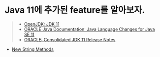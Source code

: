 # Java 11에 추가된 feature를 알아보자. 
> - [OpenJDK: JDK 11](https://openjdk.java.net/projects/jdk/11/)
> - [ORACLE Java Documentation: Java Language Changes for Java SE 11](https://docs.oracle.com/en/java/javase/16/language/java-language-changes.html#GUID-8693D1DF-3DE3-4588-ABA8-397C65B4169A)
> - [ORACLE: Consolidated JDK 11 Release Notes](https://www.oracle.com/java/technologies/javase/11all-relnotes.html)

- [New String Methods](./Java11__New_String_Methods.md)
